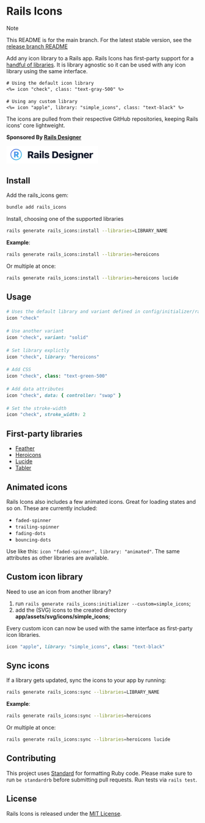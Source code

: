 # Rails Icons

> [!NOTE]
> This README is for the main branch. For the latest stable version, see the [release branch README](https://github.com/Rails-Designer/rails_icons/blob/18deb5326d621d5766595222af6ad77bb3361713/README.md)

Add any icon library to a Rails app. Rails Icons has first-party support for a [handful of libraries](#first-party-libraries). It is library agnostic so it can be used with any icon library using the same interface.

```erb
# Using the default icon library
<%= icon "check", class: "text-gray-500" %>

# Using any custom library
<%= icon "apple", library: "simple_icons", class: "text-black" %>
```

The icons are pulled from their respective GitHub repositories, keeping Rails icons' core lightweight.


**Sponsored By [Rails Designer](https://railsdesigner.com/)**

<a href="https://railsdesigner.com/" target="_blank">
  <img src="https://raw.githubusercontent.com/Rails-Designer/rails_icons/main/docs/rails_designer_icon.jpg" alt="Rails Designer logo"  width="240" />
</a>


## Install

Add the rails_icons gem:
```bash
bundle add rails_icons
```

Install, choosing one of the supported libraries
```bash
rails generate rails_icons:install --libraries=LIBRARY_NAME
```

**Example**:
```bash
rails generate rails_icons:install --libraries=heroicons
```

Or multiple at once:
```bash
rails generate rails_icons:install --libraries=heroicons lucide
```


## Usage

```ruby
# Uses the default library and variant defined in config/initializer/rails_icons.rb
icon "check"

# Use another variant
icon "check", variant: "solid"

# Set library explictly
icon "check", library: "heroicons"

# Add CSS
icon "check", class: "text-green-500"

# Add data attributes
icon "check", data: { controller: "swap" }

# Set the stroke-width
icon "check", stroke_width: 2
```


## First-party libraries

- [Feather](https://github.com/feathericons/feather)
- [Heroicons](https://github.com/tailwindlabs/heroicons)
- [Lucide](https://github.com/lucide-icons/lucide)
- [Tabler](https://github.com/tabler/tabler-icons)


## Animated icons

Rails Icons also includes a few animated icons. Great for loading states and so on. These are currently included:

- `faded-spinner`
- `trailing-spinner`
- `fading-dots`
- `bouncing-dots`

Use like this: `icon "faded-spinner", library: "animated"`. The same attributes as other libraries are available.


## Custom icon library

Need to use an icon from another library?

1. run `rails generate rails_icons:initializer --custom=simple_icons`;
2. add the (SVG) icons to the created directory **app/assets/svg/icons/simple_icons**;

Every custom icon can now be used with the same interface as first-party icon libraries.

```ruby
icon "apple", library: "simple_icons", class: "text-black"
```


## Sync icons

If a library gets updated, sync the icons to your app by running:

```bash
rails generate rails_icons:sync --libraries=LIBRARY_NAME
```

**Example**:
```bash
rails generate rails_icons:sync --libraries=heroicons
```

Or multiple at once:
```bash
rails generate rails_icons:sync --libraries=heroicons lucide
```


## Contributing

This project uses [Standard](https://github.com/testdouble/standard) for formatting Ruby code. Please make sure to run `be standardrb` before submitting pull requests. Run tests via `rails test`.


## License

Rails Icons is released under the [MIT License](https://opensource.org/licenses/MIT).
